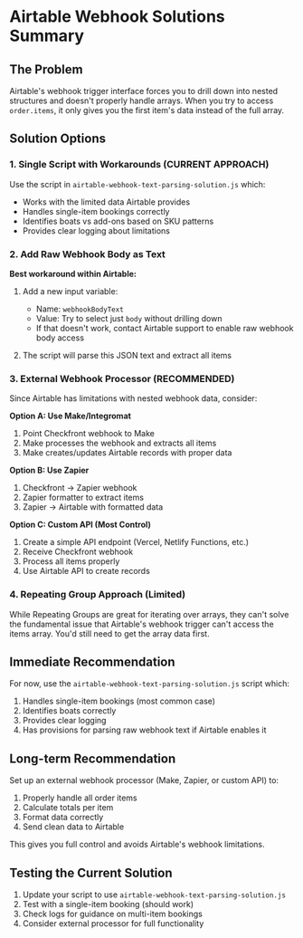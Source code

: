 # Airtable Webhook Solutions Summary

## The Problem
Airtable's webhook trigger interface forces you to drill down into nested structures and doesn't properly handle arrays. When you try to access `order.items`, it only gives you the first item's data instead of the full array.

## Solution Options

### 1. Single Script with Workarounds (CURRENT APPROACH)
Use the script in `airtable-webhook-text-parsing-solution.js` which:
- Works with the limited data Airtable provides
- Handles single-item bookings correctly
- Identifies boats vs add-ons based on SKU patterns
- Provides clear logging about limitations

### 2. Add Raw Webhook Body as Text
**Best workaround within Airtable:**

1. Add a new input variable:
   - Name: `webhookBodyText`
   - Value: Try to select just `body` without drilling down
   - If that doesn't work, contact Airtable support to enable raw webhook body access

2. The script will parse this JSON text and extract all items

### 3. External Webhook Processor (RECOMMENDED)
Since Airtable has limitations with nested webhook data, consider:

**Option A: Use Make/Integromat**
1. Point Checkfront webhook to Make
2. Make processes the webhook and extracts all items
3. Make creates/updates Airtable records with proper data

**Option B: Use Zapier**
1. Checkfront → Zapier webhook
2. Zapier formatter to extract items
3. Zapier → Airtable with formatted data

**Option C: Custom API (Most Control)**
1. Create a simple API endpoint (Vercel, Netlify Functions, etc.)
2. Receive Checkfront webhook
3. Process all items properly
4. Use Airtable API to create records

### 4. Repeating Group Approach (Limited)
While Repeating Groups are great for iterating over arrays, they can't solve the fundamental issue that Airtable's webhook trigger can't access the items array. You'd still need to get the array data first.

## Immediate Recommendation

For now, use the `airtable-webhook-text-parsing-solution.js` script which:
1. Handles single-item bookings (most common case)
2. Identifies boats correctly
3. Provides clear logging
4. Has provisions for parsing raw webhook text if Airtable enables it

## Long-term Recommendation

Set up an external webhook processor (Make, Zapier, or custom API) to:
1. Properly handle all order items
2. Calculate totals per item
3. Format data correctly
4. Send clean data to Airtable

This gives you full control and avoids Airtable's webhook limitations.

## Testing the Current Solution

1. Update your script to use `airtable-webhook-text-parsing-solution.js`
2. Test with a single-item booking (should work)
3. Check logs for guidance on multi-item bookings
4. Consider external processor for full functionality
